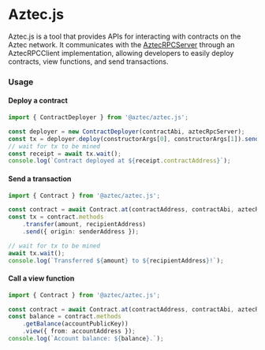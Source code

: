 # Aztec.js

Aztec.js is a tool that provides APIs for interacting with contracts on the Aztec network. It communicates with the [AztecRPCServer](../aztec-rpc/) through an AztecRPCClient implementation, allowing developers to easily deploy contracts, view functions, and send transactions.

### Usage

#### Deploy a contract

```typescript
import { ContractDeployer } from '@aztec/aztec.js';

const deployer = new ContractDeployer(contractAbi, aztecRpcServer);
const tx = deployer.deploy(constructorArgs[0], constructorArgs[1]).send();
// wait for tx to be mined
const receipt = await tx.wait();
console.log(`Contract deployed at ${receipt.contractAddress}`);
```

#### Send a transaction

```typescript
import { Contract } from '@aztec/aztec.js';

const contract = await Contract.at(contractAddress, contractAbi, aztecRpcServer);
const tx = contract.methods
    .transfer(amount, recipientAddress)
    .send({ origin: senderAddress });

// wait for tx to be mined
await tx.wait();
console.log(`Transferred ${amount} to ${recipientAddress}!`);
```

#### Call a view function

```typescript
import { Contract } from '@aztec/aztec.js';

const contract = await Contract.at(contractAddress, contractAbi, aztecRpcServer);
const balance = contract.methods
    .getBalance(accountPublicKey))
    .view({ from: accountAddress });
console.log(`Account balance: ${balance}.`);
```
